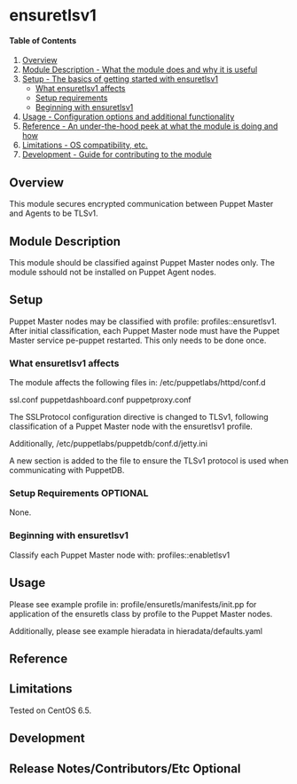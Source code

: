 # ensuretlsv1

#### Table of Contents

1. [Overview](#overview)
2. [Module Description - What the module does and why it is useful](#module-description)
3. [Setup - The basics of getting started with ensuretlsv1](#setup)
    * [What ensuretlsv1 affects](#what-ensuretlsv1-affects)
    * [Setup requirements](#setup-requirements)
    * [Beginning with ensuretlsv1](#beginning-with-ensuretlsv1)
4. [Usage - Configuration options and additional functionality](#usage)
5. [Reference - An under-the-hood peek at what the module is doing and how](#reference)
5. [Limitations - OS compatibility, etc.](#limitations)
6. [Development - Guide for contributing to the module](#development)

## Overview

This module secures encrypted communication between Puppet Master and Agents to be TLSv1.

## Module Description

This module should be classified against Puppet Master nodes only.  The module sshould not be installed on Puppet Agent nodes.

## Setup

Puppet Master nodes may be classified with profile: profiles::ensuretlsv1.
After initial classification, each Puppet Master node must have the Puppet Master service pe-puppet restarted.  This only needs to be done once. 
   
### What ensuretlsv1 affects

The module affects the following files in: /etc/puppetlabs/httpd/conf.d

ssl.conf
puppetdashboard.conf
puppetproxy.conf

The SSLProtocol configuration directive is changed to TLSv1, following classification of a Puppet Master node with the ensuretlsv1 profile.

Additionally, /etc/puppetlabs/puppetdb/conf.d/jetty.ini

A new section is added to the file to ensure the TLSv1 protocol is used when communicating with PuppetDB.


### Setup Requirements **OPTIONAL**

None.

### Beginning with ensuretlsv1

Classify each Puppet Master node with: profiles::enabletlsv1

## Usage

Please see example profile in: profile/ensuretls/manifests/init.pp for application of the ensuretls class by profile to the Puppet Master nodes.

Additionally, please see example hieradata in hieradata/defaults.yaml

## Reference

## Limitations

Tested on CentOS 6.5.

## Development


## Release Notes/Contributors/Etc **Optional**

